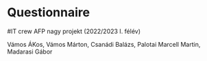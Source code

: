 # Questionnaire

#IT crew AFP nagy projekt (2022/2023 I. félév)

Vámos ÁKos, Vámos Márton, Csanádi Balázs, Palotai Marcell Martin, Madarasi Gábor 
